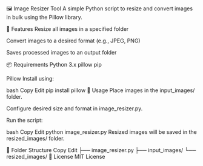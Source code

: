 🖼️ Image Resizer Tool
A simple Python script to resize and convert images in bulk using the Pillow library.

🔧 Features
Resize all images in a specified folder

Convert images to a desired format (e.g., JPEG, PNG)

Saves processed images to an output folder

📦 Requirements
Python 3.x
pillow
pip

Pillow
Install using:

bash
Copy
Edit
pip install pillow
🚀 Usage
Place images in the input_images/ folder.

Configure desired size and format in image_resizer.py.

Run the script:

bash
Copy
Edit
python image_resizer.py
Resized images will be saved in the resized_images/ folder.

📂 Folder Structure
Copy
Edit
├── image_resizer.py
├── input_images/
└── resized_images/
📜 License
MIT License